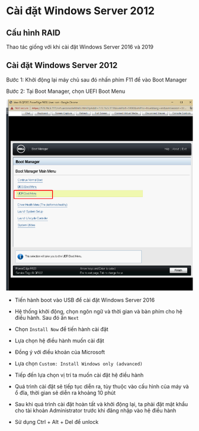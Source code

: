 # Cài đặt Windows Server 2012 
## Cấu hình RAID
Thao tác giống với khi cài đặt Windows Server 2016 và 2019

## Cài đặt Windows Server 2012 
Bước 1: Khởi động lại máy chủ sau đó nhấn phím F11 để vào Boot Manager

Bước 2: Tại Boot Manager, chọn UEFI Boot Menu 

![](./images/ws2012-1.png)

- Tiến hành boot vào USB để cài đặt Windows Server 2016




- Hệ thống khởi động, chọn ngôn ngữ và thời gian và bàn phím cho hệ điều hành. Sau đó ấn `Next`




- Chọn `Install Now` để tiến hành cài đặt



- Lựa chọn hệ điều hành muốn cài đặt




- Đồng ý với điều khoản của Microsoft




- Lựa chọn `Custom: Install Windows only (advanced)`




- Tiếp đến lựa chọn vị trí ta muốn cài đặt hệ điều hành




- Quá trình cài đặt sẽ tiếp tục diễn ra, tùy thuộc vào cấu hình của máy và ổ đĩa, thời gian sẽ diễn ra khoảng 10 phút




- Sau khi quá trình cài đặt hoàn tất và khởi động lại, ta phải đặt mật khẩu cho tài khoản Administrator trước khi đăng nhập vào hệ điều hành




- Sử dụng Ctrl + Alt + Del để unlock 



